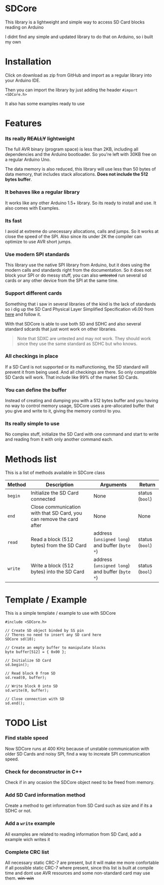 # SDCore

This library is a lightweight and simple way to access SD Card blocks reading on Arduino

I didnt find any simple and updated library to do that on Arduino, so i built my own

# Installation

Click on download as zip from GitHub and import as a regular library into your Arduino IDE.

Then you can import the library by just adding the header `#import <SDCore.h>`

It also has some examples ready to use

# Features

### Its really ~~REALLY~~ lightweight

The full AVR binary (program space) is less than 2KB, including all dependencies and the Arduino bootloader. So you're left with 30KB free on a regular Arduino Uno.

The data memory is also reduced, this library will use less than 50 bytes of data memory, that includes stack allocations. **Does not include the 512 bytes buffer**.

### It behaves like a regular library

It works like any other Arduino 1.5+ library. So its ready to install and
use. It also comes with Examples.

### Its fast

I avoid at extreme do unecessary allocations, calls and jumps. So it works at close the speed of the SPI. Also since its under 2K the compiler can optimize to use AVR short jumps.

### Use modern SPI standards

This library use the native SPI library from Arduino, but it does using the modern calls and standards right from the documentation. So it does not block your SPI or do messy stuff, you can also ~~untested~~ run several sd cards or any other device from the SPI at the same time.

### Support different cards

Something that i saw in several libraries of the kind is the lack of standards so i dig up the SD Card Physical Layer Simplified Specification v6.00 from [here](https://www.sdcard.org/downloads/pls/) and follow it.

With that SDCore is able to use both SD and SDHC and also several standard sdcards that just wont work on other libraries.

> Note that SDXC are untested and may not work. They should work since they use the same standard as SDHC but who knows.

### All checkings in place

If a SD Card is not supported or its malfunctioning, the SD standard will prevent it from being used. And all checkings are there. So only compatible SD Cards will work. That include like 99% of the market SD Cards.

### You can define the buffer

Instead of creating and dumping you with a 512 bytes buffer and you having no way to control memory usage, SDCore uses a pre-allocated buffer that you give and write to it, giving the memory control to you.

### Its really simple to use

No complex stuff, initialize the SD Card with one command and start to write and reading from it with only another command each.

# Methods list

This is a list of methods available in SDCore class

Method | Description | Arguments | Return
-|-|-|-
`begin` | Initialize the SD Card connected | None | status (`bool`)
`end` | Close communication with that SD Card, you can remove the card after | None | None
`read` | Read a block (512 bytes) from the SD Card | address (`unsigned long`) and buffer (`byte *`) | status (`bool`)
`write` | Write a block (512 bytes) into the SD Card | address (`unsigned long`) and buffer (`byte *`) | status (`bool`)

# Template / Example

This is a simple template / example to use with SDCore

```arduino
#include <SDCore.h>

// Create SD object binded by SS pin
// Theres no need to insert any SD card here
SDCore sd(10);

// Create an empty buffer to manipulate blocks
byte buffer[512] = { 0x00 };

// Initialize SD Card
sd.begin();

// Read block 0 from SD
sd.read(0, buffer);

// Write block 0 into SD
sd.write(0, buffer);

// Close connection with SD
sd.end();
```

# TODO List

### Find stable speed

Now SDCore runs at 400 KHz because of unstable communication with older SD Cards and noisy SPI, find a way to increate SPI communication speed.

### Check for deconstructor in C++

Check if in any ocasion the SDCore object need to be freed from memory.

### Add SD Card information method

Create a method to get information from SD Card such as size and if its a SDHC or not.

### Add a `write` example

All examples are related to reading information from SD Card, add a example wich writes it

### Complete CRC list

All necessary static CRC-7 are present, but it will make me more confortable if all possible static CRC-7 where present, since this list is built at compile time and dont use AVR resources and some non-standard card may use them. ~~win-win~~
